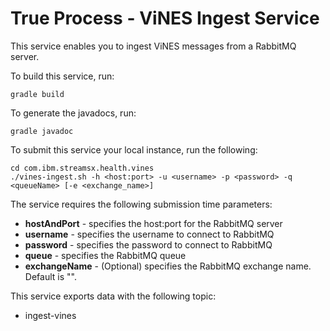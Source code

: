 # True Process - ViNES Ingest Service


This service enables you to ingest ViNES messages from a RabbitMQ server. 

To build this service, run: 

	gradle build

To generate the javadocs, run:
	
	gradle javadoc 

To submit this service your local instance, run the following:

	cd com.ibm.streamsx.health.vines
	./vines-ingest.sh -h <host:port> -u <username> -p <password> -q <queueName> [-e <exchange_name>]

The service requires the following submission time parameters: 

 * **hostAndPort** - specifies the host:port for the RabbitMQ server
 * **username** - specifies the username to connect to RabbitMQ
 * **password** - specifies the password to connect to RabbitMQ
 * **queue** - specifies the RabbitMQ queue
 * **exchangeName** - (Optional) specifies the RabbitMQ exchange name. Default is "". 

This service exports data with the following topic: 

 * ingest-vines
